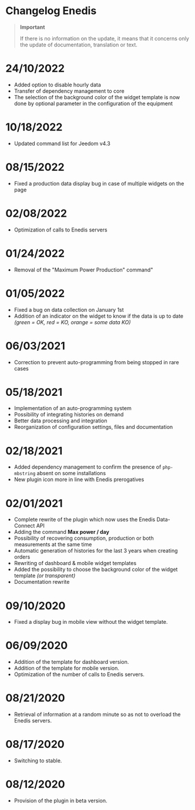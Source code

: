 # Changelog Enedis

>**Important**
>
>If there is no information on the update, it means that it concerns only the update of documentation, translation or text.

# 24/10/2022

- Added option to disable hourly data
- Transfer of dependency management to core
- The selection of the background color of the widget template is now done by optional parameter in the configuration of the equipment

# 10/18/2022

- Updated command list for Jeedom v4.3

# 08/15/2022

- Fixed a production data display bug in case of multiple widgets on the page

# 02/08/2022

- Optimization of calls to Enedis servers

# 01/24/2022

- Removal of the "Maximum Power Production" command"

# 01/05/2022

- Fixed a bug on data collection on January 1st
- Addition of an indicator on the widget to know if the data is up to date *(green = OK, red = KO, orange = some data KO)*

# 06/03/2021

- Correction to prevent auto-programming from being stopped in rare cases

# 05/18/2021

- Implementation of an auto-programming system
- Possibility of integrating histories on demand
- Better data processing and integration
- Reorganization of configuration settings, files and documentation

# 02/18/2021

- Added dependency management to confirm the presence of `php-mbstring` absent on some installations
- New plugin icon more in line with Enedis prerogatives

# 02/01/2021

- Complete rewrite of the plugin which now uses the Enedis Data-Connect API
- Adding the command **Max power / day**
- Possibility of recovering consumption, production or both measurements at the same time
- Automatic generation of histories for the last 3 years when creating orders
- Rewriting of dashboard & mobile widget templates
- Added the possibility to choose the background color of the widget template *(or transparent)*
- Documentation rewrite

# 09/10/2020

- Fixed a display bug in mobile view without the widget template.

# 06/09/2020

- Addition of the template for dashboard version.
- Addition of the template for mobile version.
- Optimization of the number of calls to Enedis servers.

# 08/21/2020

- Retrieval of information at a random minute so as not to overload the Enedis servers.

# 08/17/2020

- Switching to stable.

# 08/12/2020

- Provision of the plugin in beta version.
